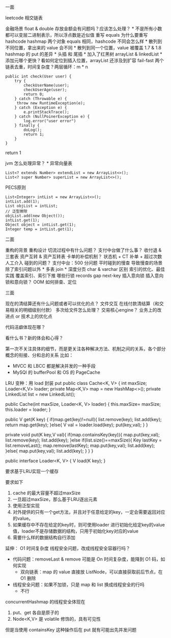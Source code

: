 一面

leetcode 相交链表

金融场景 float & double 存放金额会有问题吗？应该怎么处理？
	* 不是所有小数都可以变层二进制表示，所以浮点数是近似值
重写 equals 为什么要重写 hashcode
hashmap 两个对象 equals 相同，hashcode 不同会怎么样
	* 散列到不同位置，拿出来的 value 会不同
	* 散列到同一个位置，value 被覆盖
1.7 & 1.8 hashmap 的 put 的差异
	* 头插 和 尾插
	* 加入了红黑树
arrayList & linkedList
	* 添加元哪个更快？看如何定位到插入位置，arrayList 还涉及到扩容
fail-fast
两个链表去重，时间复杂度？两层循环：m * n

```
public int check(User user) {
    try {
        checkUserName(user);
        checkUserAge(user);
        return 0;
    } catch (Throwable e) {
     throw new RuntimeException(e);
    } catch (Exception e) {
        e.printStackTrace();
    } catch (NullPoinerException e) {
        log.error("user error")
    } finally {
        doLog();
        return 1;
    }
}
```

return 1

jvm 怎么处理异常？
	* 异常向量表

```
List<? extends Number> extendList = new ArrayList<>();
List<? super Number> superList = new ArrayList<>();
```

PECS原则

```
List<Integer> intList = new ArrayList<>();
intList.add(1);
List objList = intList;
// 泛型擦除
objList.add(new Object());
intList.get(1);
Object object = intList.get(1);
Integer temp = intList.get(1);
```

二面

重构的背景
重构设计
切流过程中有什么问题？
支付中台做了什么事？
	收付退 & 三套表
	资产互转 & 资产互转表
卡单的补偿机制？
	状态机 + CT 补单 + 超过次数人工介入
碰到的问题？
	支付中台：500 分问题
平时碰到的慢查
导致慢查的场景
	除了索引问题以外
	* 多表 join
	* 深度分页
char & varchar 区别
索引的优化、最佳实践
覆盖索引、索引下推
哪些行锁
	records 
	gap 
	next-key
	插入意向锁
插入意向锁和意向锁？
OOM 如何排查、定位

三面

现在的清结算还有什么问题或者可以优化的点？
	文件交互
	在线付款清结算（和交易相关的明细级别付款）
多次给文件怎么处理？
	交易核心engine？
业务上的改进点 or 技术上的优化点

代码洁癖体现在哪？

看什么书？新的体会和心得？

第一次不关注具体的细节，而是更关注各种解决方法、机制之间的关系，各个部分概念的衔接、分和总的关系
比如：
* MVCC 和 LBCC 都是解决并发的一种手段
* MySQl 的 bufferPool 和 OS 的 PageCache

LRU 变种：用 load 封装 put
public class Cache<K, V> {
  int maxSize;
  Loader<K,V> loader;
  private Map<K,V> map = new HashMap<>();
  private LinkedList<K> list = new LinkedList();
  
  public Cache(int maxSize, Loader<K, V> loader) {
    this.maxSize= maxSize;
    this.loader = loader;
  }
  
  public V get(K key) {
    if(map.get(key)!=null){
      list.remove(key);
      list.add(key);
      return map.get(key);
    }else{
      V val = loader.load(key);
      put(key,val);
    }
  }
  
  private void put(K key,V val){
    if(map.containsKey(key)){
      map.put(key,val);
      list.remove(key);
      list.add(key);
    }else if(list.size()==maxSize){
      Key lastKey = list.removeLast();
      map.remove(lastKey);
      map.put(key,val);
      list.add(key);
    }else{
      map.put(key,val);
      list.add(key);
    }
  }
}


public interface Loader<K, V> {
  V load(K key);
}

要求基于LRU实现一个缓存

要求如下

1. cache 的最大容量不超过maxSize
2. 一旦超过maxSize，那么基于LRU逐出元素
3. 使用泛型实现
4. 对外提供的只有一个get方法，并且对于任意给定的key，一定会需要返回对应的value。
5. 如果缓存中不存在给定的key时，则可使用loader 进行初始化给定key的value值，loader不是存储数据的结构，只用于初始化key对应的value
6. 需要什么样的数据结构自行添加

延伸：
O1 时间复杂度
线程安全问题，改成线程安全容器行吗？

* 代码问题：removeLast & remove 可能是 On 时间复杂度，能降到 O1 码，如何实现
	* 双向链表：map 的 value 直接放 ListNode，可以直接获取前后节点，在 O1 删除
* 线程安全问题：如果不加锁，只是 map 和 list 换成线程安全的行吗
	* 不行

concurrentHashmap 的线程安全体现在
1. put、get 各自是原子的
2. Node<K,V> 是 volatile 修饰的，具有可见性

但是当使用 containsKey 这种操作后在 put 就有可能出先并发问题